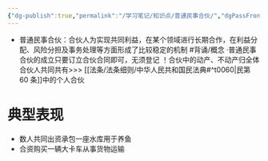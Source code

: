 ```yaml
---
{"dg-publish":true,"permalink":"/学习笔记/知识点/普通民事合伙/","dgPassFrontmatter":true,"noteIcon":""}
---
```


- 普通民事合伙：合伙人为实现共同利益，在某个领域进行长期合作，在利益分配、风险分担及事务处理等方面形成了比较稳定的机制 #背诵/概念 
·普通民事合伙的成立只要订立合伙合同即可，无须登记
！合伙中的动产、不动产归全体合伙人共同共有>>> [[法条/法条细则/中华人民共和国民法典#^t0060\|民第 60 条]]中的个人合伙
# 典型表现
- 数人共同出资承包⼀座水库用于养鱼
- 合资购买一辆大卡车从事货物运输